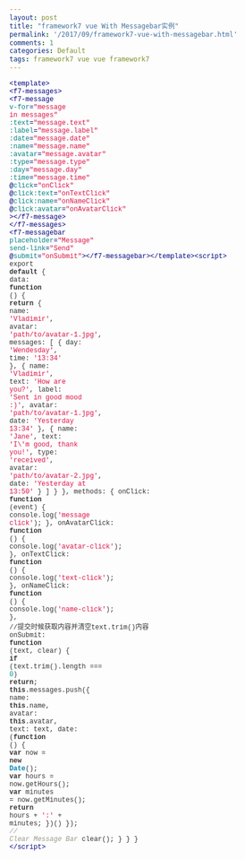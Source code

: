 ```yaml
---
layout: post
title: "framework7 vue With Messagebar实例"
permalink: '/2017/09/framework7-vue-with-messagebar.html'
comments: 1
categories: Default
tags: framework7 vue vue framework7
---
```

<span class="hljs-tag" style='color: navy; font-family: Menlo, Monaco, Consolas, "Courier New", monospace; font-size: 12px; white-space: pre-wrap;'>&lt;<span class="hljs-title">template</span>&gt;</span><span style='background-color: #fafafa; color: #333333; font-family: Menlo, Monaco, Consolas, "Courier New", monospace; font-size: 12px; white-space: pre-wrap;'> </span><span class="hljs-tag" style='color: navy; font-family: Menlo, Monaco, Consolas, "Courier New", monospace; font-size: 12px; white-space: pre-wrap;'>&lt;<span class="hljs-title">f7-messages</span>&gt;</span><span style='background-color: #fafafa; color: #333333; font-family: Menlo, Monaco, Consolas, "Courier New", monospace; font-size: 12px; white-space: pre-wrap;'> </span><span class="hljs-tag" style='color: navy; font-family: Menlo, Monaco, Consolas, "Courier New", monospace; font-size: 12px; white-space: pre-wrap;'>&lt;<span class="hljs-title">f7-message</span> <span class="hljs-attribute" style="color: teal;">v-for</span>=<span class="hljs-value" style="color: #dd1144;">"message in messages"</span> <span class="hljs-attribute" style="color: teal;">:text</span>=<span class="hljs-value" style="color: #dd1144;">"message.text"</span> <span class="hljs-attribute" style="color: teal;">:label</span>=<span class="hljs-value" style="color: #dd1144;">"message.label"</span> <span class="hljs-attribute" style="color: teal;">:date</span>=<span class="hljs-value" style="color: #dd1144;">"message.date"</span> <span class="hljs-attribute" style="color: teal;">:name</span>=<span class="hljs-value" style="color: #dd1144;">"message.name"</span> <span class="hljs-attribute" style="color: teal;">:avatar</span>=<span class="hljs-value" style="color: #dd1144;">"message.avatar"</span> <span class="hljs-attribute" style="color: teal;">:type</span>=<span class="hljs-value" style="color: #dd1144;">"message.type"</span> <span class="hljs-attribute" style="color: teal;">:day</span>=<span class="hljs-value" style="color: #dd1144;">"message.day"</span> <span class="hljs-attribute" style="color: teal;">:time</span>=<span class="hljs-value" style="color: #dd1144;">"message.time"</span>      @<span class="hljs-attribute" style="color: teal;">click</span>=<span class="hljs-value" style="color: #dd1144;">"onClick"</span>      @<span class="hljs-attribute" style="color: teal;">click:text</span>=<span class="hljs-value" style="color: #dd1144;">"onTextClick"</span>      @<span class="hljs-attribute" style="color: teal;">click:name</span>=<span class="hljs-value" style="color: #dd1144;">"onNameClick"</span>      @<span class="hljs-attribute" style="color: teal;">click:avatar</span>=<span class="hljs-value" style="color: #dd1144;">"onAvatarClick"</span>    &gt;</span><span class="hljs-tag" style='color: navy; font-family: Menlo, Monaco, Consolas, "Courier New", monospace; font-size: 12px; white-space: pre-wrap;'>&lt;/<span class="hljs-title">f7-message</span>&gt;</span><span style='background-color: #fafafa; color: #333333; font-family: Menlo, Monaco, Consolas, "Courier New", monospace; font-size: 12px; white-space: pre-wrap;'> </span><span class="hljs-tag" style='color: navy; font-family: Menlo, Monaco, Consolas, "Courier New", monospace; font-size: 12px; white-space: pre-wrap;'>&lt;/<span class="hljs-title">f7-messages</span>&gt;</span><span style='background-color: #fafafa; color: #333333; font-family: Menlo, Monaco, Consolas, "Courier New", monospace; font-size: 12px; white-space: pre-wrap;'> </span><span class="hljs-tag" style='color: navy; font-family: Menlo, Monaco, Consolas, "Courier New", monospace; font-size: 12px; white-space: pre-wrap;'>&lt;<span class="hljs-title">f7-messagebar</span> <span class="hljs-attribute" style="color: teal;">placeholder</span>=<span class="hljs-value" style="color: #dd1144;">"Message"</span> <span class="hljs-attribute" style="color: teal;">send-link</span>=<span class="hljs-value" style="color: #dd1144;">"Send"</span> @<span class="hljs-attribute" style="color: teal;">submit</span>=<span class="hljs-value" style="color: #dd1144;">"onSubmit"</span>&gt;</span><span class="hljs-tag" style='color: navy; font-family: Menlo, Monaco, Consolas, "Courier New", monospace; font-size: 12px; white-space: pre-wrap;'>&lt;/<span class="hljs-title">f7-messagebar</span>&gt;</span><span style='background-color: #fafafa; color: #333333; font-family: Menlo, Monaco, Consolas, "Courier New", monospace; font-size: 12px; white-space: pre-wrap;'></span><span class="hljs-tag" style='color: navy; font-family: Menlo, Monaco, Consolas, "Courier New", monospace; font-size: 12px; white-space: pre-wrap;'>&lt;/<span class="hljs-title">template</span>&gt;</span><span style='background-color: #fafafa; color: #333333; font-family: Menlo, Monaco, Consolas, "Courier New", monospace; font-size: 12px; white-space: pre-wrap;'></span><span class="hljs-tag" style='color: navy; font-family: Menlo, Monaco, Consolas, "Courier New", monospace; font-size: 12px; white-space: pre-wrap;'>&lt;<span class="hljs-title">script</span>&gt;</span><span class="javascript" style='color: #333333; font-family: Menlo, Monaco, Consolas, "Courier New", monospace; font-size: 12px; opacity: 1; white-space: pre-wrap;'>  export <span class="hljs-keyword" style="font-weight: bold;">default</span> {     data: <span class="hljs-function"><span class="hljs-keyword" style="font-weight: bold;">function</span> <span class="hljs-params">()</span> {</span> <span class="hljs-keyword" style="font-weight: bold;">return</span> {         name: <span class="hljs-string" style="color: #dd1144;">'Vladimir'</span>,         avatar: <span class="hljs-string" style="color: #dd1144;">'path/to/avatar-1.jpg'</span>,         messages: \[           {             day: <span class="hljs-string" style="color: #dd1144;">'Wendesday'</span>,             time: <span class="hljs-string" style="color: #dd1144;">'13:34'</span>          },           {             name: <span class="hljs-string" style="color: #dd1144;">'Vladimir'</span>,             text: <span class="hljs-string" style="color: #dd1144;">'How are you?'</span>,             label: <span class="hljs-string" style="color: #dd1144;">'Sent in good mood :)'</span>,             avatar: <span class="hljs-string" style="color: #dd1144;">'path/to/avatar-1.jpg'</span>,             date: <span class="hljs-string" style="color: #dd1144;">'Yesterday 13:34'</span>          },           {             name: <span class="hljs-string" style="color: #dd1144;">'Jane'</span>,             text: <span class="hljs-string" style="color: #dd1144;">'I\\'m good, thank you!'</span>,             type: <span class="hljs-string" style="color: #dd1144;">'received'</span>,             avatar: <span class="hljs-string" style="color: #dd1144;">'path/to/avatar-2.jpg'</span>,             date: <span class="hljs-string" style="color: #dd1144;">'Yesterday at 13:50'</span>          }         \]       }     },     methods: {       onClick: <span class="hljs-function"><span class="hljs-keyword" style="font-weight: bold;">function</span> <span class="hljs-params">(event)</span> {</span>        console.log(<span class="hljs-string" style="color: #dd1144;">'message click'</span>);       },       onAvatarClick: <span class="hljs-function"><span class="hljs-keyword" style="font-weight: bold;">function</span> <span class="hljs-params">()</span> {</span>        console.log(<span class="hljs-string" style="color: #dd1144;">'avatar-click'</span>);       },       onTextClick: <span class="hljs-function"><span class="hljs-keyword" style="font-weight: bold;">function</span> <span class="hljs-params">()</span> {</span>        console.log(<span class="hljs-string" style="color: #dd1144;">'text-click'</span>);       },       onNameClick: <span class="hljs-function"><span class="hljs-keyword" style="font-weight: bold;">function</span> <span class="hljs-params">()</span> {</span>        console.log(<span class="hljs-string" style="color: #dd1144;">'name-click'</span>);       },</span>  
<span class="javascript" style='color: #333333; font-family: Menlo, Monaco, Consolas, "Courier New", monospace; font-size: 12px; opacity: 1; white-space: pre-wrap;'>//提交时候获取内容并清空text.trim()内容       onSubmit: <span class="hljs-function"><span class="hljs-keyword" style="font-weight: bold;">function</span> <span class="hljs-params">(text, clear)</span> {</span> <span class="hljs-keyword" style="font-weight: bold;">if</span> (text.trim().length === <span class="hljs-number" style="color: #009999;">0</span>) <span class="hljs-keyword" style="font-weight: bold;">return</span>;         <span class="hljs-keyword" style="font-weight: bold;">this</span>.messages.push({           name: <span class="hljs-keyword" style="font-weight: bold;">this</span>.name,           avatar: <span class="hljs-keyword" style="font-weight: bold;">this</span>.avatar,           text: text,           date: (<span class="hljs-function"><span class="hljs-keyword" style="font-weight: bold;">function</span> <span class="hljs-params">()</span> {</span> <span class="hljs-keyword" style="font-weight: bold;">var</span> now = <span class="hljs-keyword" style="font-weight: bold;">new</span> <span class="hljs-built_in" style="color: #0086b3; font-weight: bold;">Date</span>();             <span class="hljs-keyword" style="font-weight: bold;">var</span> hours = now.getHours();             <span class="hljs-keyword" style="font-weight: bold;">var</span> minutes = now.getMinutes();             <span class="hljs-keyword" style="font-weight: bold;">return</span> hours + <span class="hljs-string" style="color: #dd1144;">':'</span> + minutes;           })()         });         <span class="hljs-comment" style="color: #999988; font-style: italic;">// Clear Message Bar</span>        clear();       }     }   } </span><span class="hljs-tag" style='color: navy; font-family: Menlo, Monaco, Consolas, "Courier New", monospace; font-size: 12px; white-space: pre-wrap;'>&lt;/<span class="hljs-title">script</span>&gt;</span>